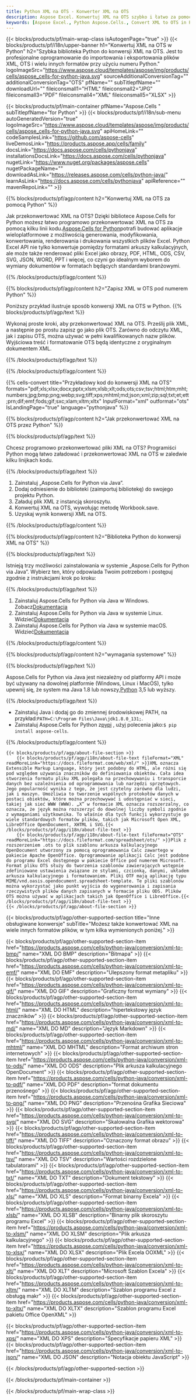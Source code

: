 ```yaml
---
title: Python XML na OTS - Konwerter XML na OTS
description: Aspose Excel. Konwertuj XML na OTS szybko i łatwo za pomocą Aspose.Cells. Python XML na OTS. Python Zapisz XML w OTS. Zapisz XML jako OTS, używając numeru Python.
keywords: [Aspose Excel., Python Aspose.Cells., Convert XML to OTS in Python., Save XML to OTS using Python., Python XML to OTS saveformat., XML to OTS Converter., Python Save XML as OTS]
---
```

{{< blocks/products/pf/main-wrap-class isAutogenPage="true" >}}
{{< blocks/products/pf/i18n/upper-banner h1="Konwertuj XML na OTS w Python" h2="Szybka biblioteka Python do konwersji XML na OTS. Jest to profesjonalne oprogramowanie do importowania i eksportowania plików XML, OTS i wielu innych formatów przy użyciu numeru Python." logoImageSrc="https://www.aspose.cloud/templates/aspose/img/products/cells/aspose_cells-for-python-java.svg" sourceAdditionalConversionTag="" additionalConversionTag="OTS" pfName="" subTitlepfName="" downloadUrl="" fileiconsmall1="HTML" fileiconsmall2="JPG" fileiconsmall3="PDF" fileiconsmall4="XML" fileiconsmall5="XLSX" >}}

{{< blocks/products/pf/main-container pfName="Aspose.Cells " subTitlepfName="for Python" >}}
{{< blocks/products/pf/i18n/sub-menu autoGeneratedVersion="true" logoImageSrc="https://www.aspose.cloud/templates/aspose/img/products/cells/aspose_cells-for-python-java.svg" apiHomeLink="" codeSamplesLink="https://github.com/aspose-cells" liveDemosLink="https://products.aspose.app/cells/family" docsLink="https://docs.aspose.com/cells/pythonjava" installationsDocsLink="https://docs.aspose.com/cells/pythonjava" nugetLink="https://www.nuget.org/packages/aspose.cells" nugetPackageName="" downloadAsLink="https://releases.aspose.com/cells/python-java/" learnAsLink="https://docs.aspose.com/cells/pythonjava" apiReference="" mavenRepoLink="" >}}


{{% blocks/products/pf/agp/content h2="Konwertuj XML na OTS za pomocą Python" %}}

 Jak przekonwertować XML na OTS? Dzięki bibliotece Aspose.Cells for Python możesz łatwo programowo przekonwertować XML na OTS za pomocą kilku linii kodu.[Aspose.Cells for Python](https://pypi.org/project/aspose-cells)potrafi budować aplikacje wieloplatformowe z możliwością generowania, modyfikowania, konwertowania, renderowania i drukowania wszystkich plików Excel. Python Excel API nie tylko konwertuje pomiędzy formatami arkuszy kalkulacyjnych, ale może także renderować pliki Excel jako obrazy, PDF, HTML, ODS, CSV, SVG, JSON, WORD, PPT i więcej, co czyni go idealnym wyborem do wymiany dokumentów w formatach będących standardami branżowymi.
 
{{% /blocks/products/pf/agp/content %}}

{{% blocks/products/pf/agp/content h2="Zapisz XML w OTS pod numerem Python" %}}

Poniższy przykład ilustruje sposób konwersji XML na OTS w Python.
{{% blocks/products/pf/agp/text %}}

Wykonaj proste kroki, aby przekonwertować XML na OTS. Prześlij plik XML, a następnie po prostu zapisz go jako plik OTS. Zarówno do odczytu XML, jak i zapisu OTS, można używać w pełni kwalifikowanych nazw plików. Wyjściowa treść i formatowanie OTS będą identyczne z oryginalnym dokumentem XML.

{{% /blocks/products/pf/agp/text %}}

{{% /blocks/products/pf/agp/content %}}

{{% cells-convert title="Przykładowy kod do konwersji XML na OTS" formats="pdf;xls;xlsx;docx;pptx;xlsm;xlsb;xlt;ods;ots;csv;tsv;html;htm;mht;numbers;jpg;bmp;png;webp;svg;tiff;xps;mhtml;md;json;xml;zip;sql;txt;et;ett;prn;dif;emf;fods;gif;sxc;xlam;xltm;xltx" InputFormat="xml" outformat="ots" IsLandingPage="true" language="pythonjava" %}}

{{% blocks/products/pf/agp/content h2="Jak przekonwertować XML na OTS przez Python" %}}

{{% blocks/products/pf/agp/text %}}

Chcesz programowo przekonwertować pliki XML na OTS? Programiści Python mogą łatwo załadować i przekonwertować XML na OTS w zaledwie kilku linijkach kodu.

{{% /blocks/products/pf/agp/text %}}

1.  Zainstaluj „Aspose.Cells for Python via Java”.
1.  Dodaj odniesienie do biblioteki (zaimportuj bibliotekę) do swojego projektu Python.
1.  Załaduj plik XML z instancją skoroszytu.
1.  Konwertuj XML na OTS, wywołując metodę Workbook.save.
1.  Uzyskaj wynik konwersji XML na OTS.

{{% /blocks/products/pf/agp/content %}}

{{% blocks/products/pf/agp/content h2="Biblioteka Python do konwersji XML na OTS" %}}

{{% blocks/products/pf/agp/text %}}

Istnieją trzy możliwości zainstalowania w systemie „Aspose.Cells for Python via Java”. Wybierz ten, który odpowiada Twoim potrzebom i postępuj zgodnie z instrukcjami krok po kroku:

{{% /blocks/products/pf/agp/text %}}

1.  Zainstaluj Aspose.Cells for Python via Java w Windows. Zobacz[Dokumentacja](https://docs.aspose.com/cells/python-java/getting-started/#windows)
1.  Zainstaluj Aspose.Cells for Python via Java w systemie Linux. Widzieć[Dokumentacja](https://docs.aspose.com/cells/python-java/getting-started/#linux)
1.  Zainstaluj Aspose.Cells for Python via Java w systemie macOS. Widzieć[Dokumentacja](https://docs.aspose.com/cells/python-java/getting-started/#macos)

{{% /blocks/products/pf/agp/content %}}

{{% blocks/products/pf/agp/content h2="wymagania systemowe" %}}

{{% blocks/products/pf/agp/text %}}

 Aspose.Cells for Python via Java jest niezależny od platformy API i może być używany na dowolnej platformie (Windows, Linux i MacOS), tylko upewnij się, że system ma Java 1.8 lub nowszy,[Python](https://www.python.org/downloads/) 3,5 lub wyższy.
 
{{% /blocks/products/pf/agp/text %}}

-  Zainstaluj Java i dodaj go do zmiennej środowiskowej PATH, na przykład:<code>PATH=C:\Program Files\Java\jdk1.8.0_131;</code>.
-  Zainstaluj Aspose.Cells for Python z<a href="https://pypi.org/project/aspose-cells/">pypi</a> , użyj polecenia jako:<code>$ pip install aspose-cells</code>.

{{% /blocks/products/pf/agp/content %}}

<!-- aboutfile Starts -->
    {{< blocks/products/pf/agp/about-file-section >}}
        {{< blocks/products/pf/agp/i18n/about-file-text fileFormat="XML" readMoreLink="https://docs.fileformat.com/web/xml/" >}}XML oznacza Extensible Markup Language, który jest podobny do HTML, ale różni się pod względem używania znaczników do definiowania obiektów. Cała idea stworzenia formatu pliku XML polegała na przechowywaniu i transporcie danych bez uzależnienia od oprogramowania lub narzędzi sprzętowych. Jego popularność wynika z tego, że jest czytelny zarówno dla ludzi, jak i maszyn. Umożliwia to tworzenie wspólnych protokołów danych w postaci obiektów, które można przechowywać i udostępniać w sieci, takiej jak sieć WWW (WWW). „X” w formacie XML oznacza rozszerzalny, co oznacza, że język można rozszerzyć do dowolnej liczby symboli zgodnie z wymaganiami użytkownika. To właśnie dla tych funkcji wykorzystuje go wiele standardowych formatów plików, takich jak Microsoft Open XML, LibreOffice OpenDocument, XHTML i SVG.{{< /blocks/products/pf/agp/i18n/about-file-text >}}
        {{< blocks/products/pf/agp/i18n/about-file-text fileFormat="OTS" readMoreLink="https://docs.fileformat.com/spreadsheet/ots/" >}}Plik z rozszerzeniem .ots to plik szablonu arkusza kalkulacyjnego OpenDocument utworzony za pomocą oprogramowania Calc zawartego w pakiecie Apache OpenOffice. Oprogramowanie aplikacji Calc jest podobne do programu Excel dostępnego w pakiecie Office pod numerem Microsoft. Format pliku OTS służy do tworzenia szablonów zawierających wstępnie zdefiniowane ustawienia związane ze stylami, czcionką, danymi, układem arkusza kalkulacyjnego i formatowaniem. Pliki OTF mają aplikację typu MIME/vnd.oasis.opendocument.spreadsheet-template. Te pliki szablonów można wykorzystać jako punkt wyjścia do wygenerowania i zapisania rzeczywistych plików danych zapisanych w formacie pliku ODS. Plików OTS można używać w aplikacjach takich jak OpenOffice i LibreOffice.{{< /blocks/products/pf/agp/i18n/about-file-text >}}
    {{< /blocks/products/pf/agp/about-file-section >}}
<!-- aboutfile Ends -->

{{< blocks/products/pf/agp/other-supported-section title="Inne obsługiwane konwersje" subTitle="Możesz także konwertować XML na wiele innych formatów plików, w tym kilka wymienionych poniżej." >}}

{{< blocks/products/pf/agp/other-supported-section-item href="https://products.aspose.com/cells/python-java/conversion/xml-to-bmp/" name="XML DO BMP" description="Bitmapa" >}}
{{< blocks/products/pf/agp/other-supported-section-item href="https://products.aspose.com/cells/python-java/conversion/xml-to-emf/" name="XML DO EMF" description="Ulepszony format metapliku" >}}
{{< blocks/products/pf/agp/other-supported-section-item href="https://products.aspose.com/cells/python-java/conversion/xml-to-gif/" name="XML DO GIF" description="Graficzny format wymiany" >}}
{{< blocks/products/pf/agp/other-supported-section-item href="https://products.aspose.com/cells/python-java/conversion/xml-to-html/" name="XML DO HTML" description="hipertekstowy język znaczników" >}}
{{< blocks/products/pf/agp/other-supported-section-item href="https://products.aspose.com/cells/python-java/conversion/xml-to-md/" name="XML DO MD" description="Język Markdown" >}}
{{< blocks/products/pf/agp/other-supported-section-item href="https://products.aspose.com/cells/python-java/conversion/xml-to-mhtml/" name="XML DO MHTML" description="Format archiwum stron internetowych" >}}
{{< blocks/products/pf/agp/other-supported-section-item href="https://products.aspose.com/cells/python-java/conversion/xml-to-ods/" name="XML DO ODS" description="Plik arkusza kalkulacyjnego OpenDocument" >}}
{{< blocks/products/pf/agp/other-supported-section-item href="https://products.aspose.com/cells/python-java/conversion/xml-to-pdf/" name="XML DO PDF" description="format dokumentu przenośnego" >}}
{{< blocks/products/pf/agp/other-supported-section-item href="https://products.aspose.com/cells/python-java/conversion/xml-to-png/" name="XML DO PNG" description="Przenośna Grafika Sieciowa" >}}
{{< blocks/products/pf/agp/other-supported-section-item href="https://products.aspose.com/cells/python-java/conversion/xml-to-svg/" name="XML DO SVG" description="Skalowalna Grafika wektorowa" >}}
{{< blocks/products/pf/agp/other-supported-section-item href="https://products.aspose.com/cells/python-java/conversion/xml-to-tiff/" name="XML DO TIFF" description="Oznaczony format obrazu" >}}
{{< blocks/products/pf/agp/other-supported-section-item href="https://products.aspose.com/cells/python-java/conversion/xml-to-tsv/" name="XML DO TSV" description="Wartości rozdzielone tabulatorami" >}}
{{< blocks/products/pf/agp/other-supported-section-item href="https://products.aspose.com/cells/python-java/conversion/xml-to-txt/" name="XML DO TXT" description="Dokument tekstowy" >}}
{{< blocks/products/pf/agp/other-supported-section-item href="https://products.aspose.com/cells/python-java/conversion/xml-to-xls/" name="XML DO XLS" description="Format binarny Excela" >}}
{{< blocks/products/pf/agp/other-supported-section-item href="https://products.aspose.com/cells/python-java/conversion/xml-to-xlsb/" name="XML DO XLSB" description="Binarny plik skoroszytu programu Excel" >}}
{{< blocks/products/pf/agp/other-supported-section-item href="https://products.aspose.com/cells/python-java/conversion/xml-to-xlsm/" name="XML DO XLSM" description="Plik arkusza kalkulacyjnego" >}}
{{< blocks/products/pf/agp/other-supported-section-item href="https://products.aspose.com/cells/python-java/conversion/xml-to-xlsx/" name="XML DO XLSX" description="Plik Excela OOXML" >}}
{{< blocks/products/pf/agp/other-supported-section-item href="https://products.aspose.com/cells/python-java/conversion/xml-to-xlt/" name="XML DO XLT" description="Microsoft Szablon Excela" >}}
{{< blocks/products/pf/agp/other-supported-section-item href="https://products.aspose.com/cells/python-java/conversion/xml-to-xltm/" name="XML DO XLTM" description="Szablon programu Excel z obsługą makr" >}}
{{< blocks/products/pf/agp/other-supported-section-item href="https://products.aspose.com/cells/python-java/conversion/xml-to-xltx/" name="XML DO XLTX" description="Szablon programu Excel pakietu Office OpenXML" >}}

{{< blocks/products/pf/agp/other-supported-section-item href="https://products.aspose.com/cells/python-java/conversion/xml-to-xps/" name="XML DO XPS" description="Specyfikacje papieru XML" >}}
{{< blocks/products/pf/agp/other-supported-section-item href="https://products.aspose.com/cells/python-java/conversion/xml-to-json/" name="XML DO JSON" description="Notacja obiektu JavaScript" >}}

{{< /blocks/products/pf/agp/other-supported-section >}}

{{< /blocks/products/pf/main-container >}}
    
{{< /blocks/products/pf/main-wrap-class >}}
